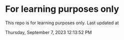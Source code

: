 # For learning purposes only
This repo is for learning purposes only.
Last updated at

Thursday, September 7, 2023 12:13:52 PM

